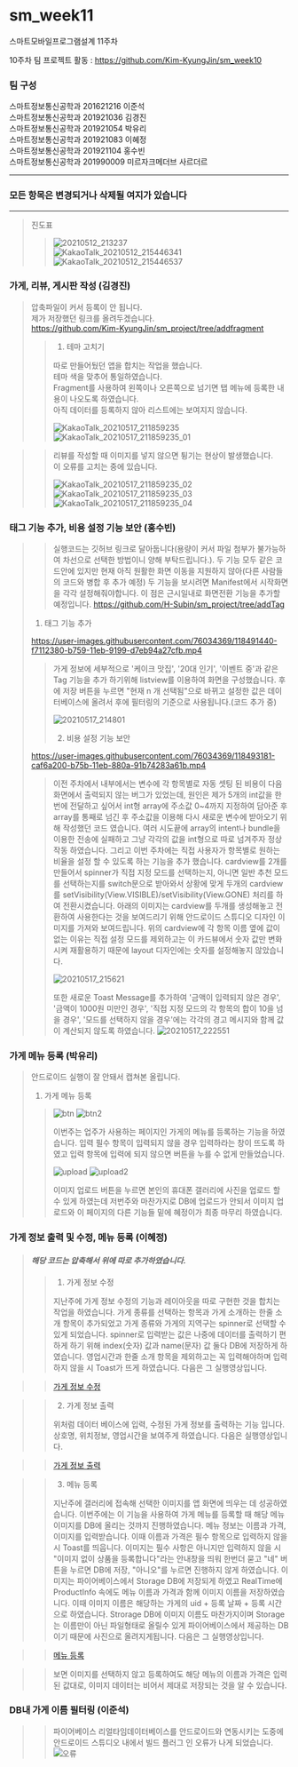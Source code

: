 # sm_week11
스마트모바일프로그램설계 11주차

10주차 팀 프로젝트 활동 : https://github.com/Kim-KyungJin/sm_week10

### 팀 구성   
스마트정보통신공학과 201621216 이준석   
스마트정보통신공학과 201921036 김경진   
스마트정보통신공학과 201921054 박유리   
스마트정보통신공학과 201921083 이혜정   
스마트정보통신공학과 201921104 홍수빈    
스마트정보통신공학과 201990009 미르자크메더브 사르더르    

   ***   
### 모든 항목은 변경되거나 삭제될 여지가 있습니다   
   ***   
   
   
>진도표
>>![20210512_213237](https://user-images.githubusercontent.com/76034369/117975623-d1ef7000-b369-11eb-9232-a562c93b3666.png)   
>>![KakaoTalk_20210512_215446341](https://user-images.githubusercontent.com/57963888/117978537-f1d46300-b36c-11eb-8867-f82abbd1c939.jpg)   
>>![KakaoTalk_20210512_215446537](https://user-images.githubusercontent.com/57963888/117978542-f3059000-b36c-11eb-805b-8ed434f123fc.jpg)   

### 가게, 리뷰, 게시판 작성 (김경진)
>
>압축파일이 커서 등록이 안 됩니다.   
>제가 저장했던 링크를 올려두겠습니다.   
>https://github.com/Kim-KyungJin/sm_project/tree/addfragment   
>>1. 테마 고치기   
>>
>>따로 만들어뒀던 앱을 합치는 작업을 했습니다.   
>>테마 색을 맞추어 통일하였습니다.   
>>Fragment를 사용하여 왼쪽이나 오른쪽으로 넘기면 탭 메뉴에 등록한 내용이 나오도록 하였습니다.   
>>아직 데이터를 등록하지 않아 리스트에는 보여지지 않습니다.
>>
>>![KakaoTalk_20210517_211859235](https://user-images.githubusercontent.com/57963888/118488334-97654900-b756-11eb-94ce-6e74ed59dfff.png)
>>![KakaoTalk_20210517_211859235_01](https://user-images.githubusercontent.com/57963888/118488339-97fddf80-b756-11eb-85cb-ae2b37c17e8e.png)    
>>

>>리뷰를 작성할 때 이미지를 넣지 않으면 튕기는 현상이 발생했습니다.   
>>이 오류를 고치는 중에 있습니다.   
>>
>>![KakaoTalk_20210517_211859235_02](https://user-images.githubusercontent.com/57963888/118488399-a946ec00-b756-11eb-9584-6f26538da232.png)
>>![KakaoTalk_20210517_211859235_03](https://user-images.githubusercontent.com/57963888/118488404-aa781900-b756-11eb-8a1e-cdee2b569968.png)
>>![KakaoTalk_20210517_211859235_04](https://user-images.githubusercontent.com/57963888/118488410-aa781900-b756-11eb-8b1f-b4cf9ac1a295.png)   
>>
>>
>>
### 태그 기능 추가, 비용 설정 기능 보안 (홍수빈)
>> 실행코드는 깃허브 링크로 달아둡니다(용량이 커서 파일 첨부가 불가능하여 차선으로 선택한 방법이니 양해 부탁드립니다.). 두 기능 모두 같은 코드안에 있지만 현재 아직 원활한 화면 이동을 지원하지 않아(다른 사람들의 코드와 병합 후 추가 예정) 두 기능을 보시려면 Manifest에서 시작화면을 각각 설정해줘야합니다. 이 점은 근시일내로 화면전환 기능을 추가할 예정입니다.
>> https://github.com/H-Subin/sm_project/tree/addTag
>
>1. 태그 기능 추가
>
>https://user-images.githubusercontent.com/76034369/118491440-f7112380-b759-11eb-9199-d7eb94a27cfb.mp4
>>가게 정보에 세부적으로 '케이크 맛집', '20대 인기', '이벤트 중'과 같은 Tag 기능을 추가 하기위해 listview를 이용하여 화면을 구성했습니다.
>>후에 저장 버튼을 누르면 "현재 n 개 선택됨"으로 바뀌고 설정한 값은 데이터베이스에 올려서 후에 필터링의 기준으로 사용됩니다.(코드 추가 중)
>>
>>![20210517_214801](https://user-images.githubusercontent.com/76034369/118491145-a6012f80-b759-11eb-8ef5-c5bbfa0a87f2.png)
>>
>>
>>
>>2. 비용 설정 기능 보안
>>
>https://user-images.githubusercontent.com/76034369/118493181-caf6a200-b75b-11eb-880a-91b74283a61b.mp4
>>이전 주차에서 내부에서는 변수에 각 항목별로 자동 셋팅 된 비용이 다음 화면에서 출력되지 않는 버그가 있었는데, 원인은 제가 5개의 int값을 한번에 전달하고 싶어서
>>int형 array에 주소값 0~4까지 지정하여 담아준 후 array를 통째로 넘긴 후 주소값을 이용해 다시 새로운 변수에 받아오기 위해 작성했던 코드 였습니다.
>>여러 시도끝에 array의 intent나 bundle을 이용한 전송에 실패하고 그냥 각각의 값을 int형으로 따로 넘겨주자 정상작동 하였습니다.
>>그리고 이번 주차에는 직접 사용자가 항목별로 원하는 비율을 설정 할 수 있도록 하는 기능을 추가 했습니다.
>>cardview를 2개를 만들어서 spinner가 직접 지정 모드를 선택하는지, 아니면 일반 추천 모드를 선택하는지를 switch문으로 받아와서 상황에 맞게 두개의 cardview를 setVisibility(View.VISIBLE)/setVisibility(View.GONE) 처리를 하여 전환시켰습니다.
>>아래의 이미지는 cardview를 두개를 생성해놓고 전환하여 사용한다는 것을 보여드리기 위해 안드로이드 스튜디오 디자인 이미지를 가져와 보여드립니다.
>>위의 cardview에 각 항목 이름 옆에 값이 없는 이유는 직접 설정 모드를 제외하고는 이 카드뷰에서 숫자 값만 변화시켜 재활용하기 때문에 layout 디자인에는 숫자를 설정해놓지 않았습니다.
>>
>>![20210517_215621](https://user-images.githubusercontent.com/76034369/118492192-c087d880-b75a-11eb-90d5-a17566b93b32.png)
>>
>>또한 새로운 Toast Message를 추가하여 '금액이 입력되지 않은 경우', '금액이 1000원 미만인 경우', '직접 지정 모드의 각 항목의 합이 10을 넘을 경우', '모드를 선택하지 않을 경우'에는 
>>각각의 경고 메시지와 함께 값이 계산되지 않도록 하였습니다.
>>![20210517_222551](https://user-images.githubusercontent.com/76034369/118496236-e6af7780-b75e-11eb-8209-8d8ff09c15d6.png)
 
 
### 가게 메뉴 등록 (박유리)
>
> 안드로이드 실행이 잘 안돼서 캡쳐본 올립니다.
> 
> 1. 가게 메뉴 등록
> 
>> ![btn](https://user-images.githubusercontent.com/79883558/118493735-62f48b80-b75c-11eb-8081-a326a7cb6e27.png)
>> ![btn2](https://user-images.githubusercontent.com/79883558/118493758-6a1b9980-b75c-11eb-9596-73b2048fb434.png)
>> 
>> 이번주는 업주가 사용하는 페이지인 가게의 메뉴를 등록하는 기능을 하였습니다.
>> 입력 필수 항목이 입력되지 않을 경우 입력하라는 창이 뜨도록 하였고 입력 항목에 입력에 되지 않으면 버튼을 누를 수 없게 만들었습니다.
>> 
>> ![upload](https://user-images.githubusercontent.com/79883558/118493997-a7802700-b75c-11eb-80a0-48e79acde202.png)
>>![upload2](https://user-images.githubusercontent.com/79883558/118494013-a9e28100-b75c-11eb-8e4e-91e03ac13550.png)
>>
>> 이미지 업로드 버튼을 누르면 본인의 휴대폰 갤러리에 사진을 업로드 할 수 있게 하였는데 저번주와 마찬가지로 DB에 업로드가 안되서 이미지 업로드와 이 페이지의 다른 기능들 밑에 혜정이가 최종 마무리 하였습니다.

### 가게 정보 출력 및 수정, 메뉴 등록 (이혜정)
>
> #### *해당 코드는 압축해서 위에 따로 추가하였습니다.*
> 
>> 1. 가게 정보 수정
>>
>> 지난주에 가게 정보 수정의 기능과 레이아웃을 따로 구현한 것을 합치는 작업을 하였습니다.
>> 가게 종류를 선택하는 항목과 가게 소개하는 한줄 소개 항목이 추가되었고 가게 종류와 가게의 지역구는 spinner로 선택할 수 있게 되었습니다.
>> spinner로 입력받는 값은 나중에 데이터를 출력하기 편하게 하기 위해 index(숫자) 값과 name(문자) 값 둘다 DB에 저장하게 하였습니다.
>> 영업시간과 한줄 소개 항목을 제외하고는 꼭 입력해야하며 입력하지 않을 시 Toast가 뜨게 하였습니다.
>> 다음은 그 실행영상입니다.

>> [가게 정보 수정](https://user-images.githubusercontent.com/79883808/118481209-2f126980-b74e-11eb-998b-3dad08712313.mp4)

>> 2. 가게 정보 출력
>> 
>> 위처럼 데이터 베이스에 입력, 수정된 가게 정보를 출력하는 기능 입니다.
>> 상호명, 위치정보, 영업시간을 보여주게 하였습니다.
>> 다음은 실행영상입니다.

>>[가게 정보 출력](https://user-images.githubusercontent.com/79883808/118482239-6a616800-b74f-11eb-910f-e2f8410eed5c.mp4)


>> 3. 메뉴 등록
>> 
>> 지난주에 갤러리에 접속해 선택한 이미지를 앱 화면에 띄우는 데 성공하였습니다.
>> 이번주에는 이 기능을 사용하여 가게 메뉴를 등록할 때 해당 메뉴 이미지를 DB에 올리는 것까지 진행하였습니다.
>> 메뉴 정보는 이름과 가격, 이미지를 입력받습니다. 이때 이름과 가격은 필수 항목으로 입력하지 않을 시 Toast를 띄웁니다.
>> 이미지는 필수 사항은 아니지만 입력하지 않을 시 "이미지 없이 상품을 등록합니다"라는 안내창을 띄워 한번더 묻고 "네" 버튼을 누르면 DB에 저장, "아니오"를 누르면 진행하지 않게 하였습니다.
>> 이미지는 파이어베이스에서 Storage DB에 저장되게 하였고 RealTime에 ProductInfo 속에도 메뉴 이름과 가격과 함께 이미지 이름을 저장하였습니다.
>> 이때 이미지 이름은 해당하는 가게의 uid + 등록 날짜 + 등록 시간으로 하였습니다.
>> Strorage DB에 이미지 이름도 마찬가지이며 Storage는 이름만이 아닌 파일형태로 올릴수 있게 파이어베이스에서 제공하는 DB이기 때문에 사진으로 올려지게됩니다.
>> 다음은 그 실행영상입니다.
 
>> [메뉴 등록](https://user-images.githubusercontent.com/79883808/118485909-f37a9e00-b753-11eb-9a70-169641ece6b6.mp4)

>> 보면 이미지를 선택하지 않고 등록하여도 해당 메뉴의 이름과 가격은 입력된 값대로, 이미지 데이터는 비어서 제대로 저장되는 것을 알 수 있습니다.
>> 

### DB내 가게 이름 필터링 (이준석)

>>파이어베이스 리얼타임데이터베이스를 안드로이드와 연동시키는 도중에 안드로이드 스튜디오 내에서 빌드 플러그 인 오류가 나게 되었습니다. 
>>![오류](https://user-images.githubusercontent.com/79889548/118489764-2b83e000-b758-11eb-8f49-ce65d1912737.PNG)
